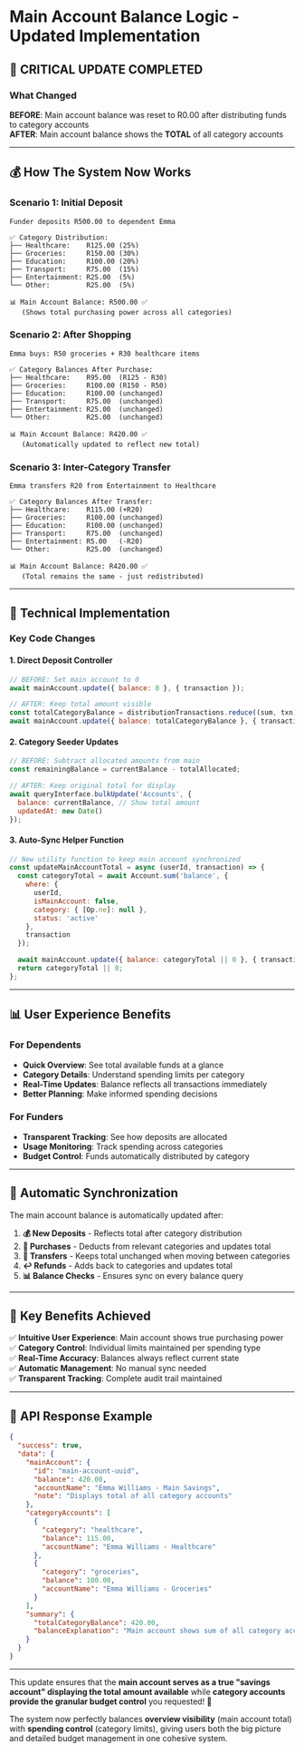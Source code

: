 # Main Account Balance Logic - Updated Implementation

## 🎯 **CRITICAL UPDATE COMPLETED**

### **What Changed**
**BEFORE**: Main account balance was reset to R0.00 after distributing funds to category accounts  
**AFTER**: Main account balance shows the **TOTAL** of all category accounts

---

## 💰 **How The System Now Works**

### **Scenario 1: Initial Deposit**
```
Funder deposits R500.00 to dependent Emma

✅ Category Distribution:
├── Healthcare:    R125.00 (25%)
├── Groceries:     R150.00 (30%)  
├── Education:     R100.00 (20%)
├── Transport:     R75.00  (15%)
├── Entertainment: R25.00  (5%)
└── Other:         R25.00  (5%)

📊 Main Account Balance: R500.00 ✅
   (Shows total purchasing power across all categories)
```

### **Scenario 2: After Shopping**
```
Emma buys: R50 groceries + R30 healthcare items

✅ Category Balances After Purchase:
├── Healthcare:    R95.00  (R125 - R30)
├── Groceries:     R100.00 (R150 - R50)
├── Education:     R100.00 (unchanged)
├── Transport:     R75.00  (unchanged)
├── Entertainment: R25.00  (unchanged)
└── Other:         R25.00  (unchanged)

📊 Main Account Balance: R420.00 ✅
   (Automatically updated to reflect new total)
```

### **Scenario 3: Inter-Category Transfer**
```
Emma transfers R20 from Entertainment to Healthcare

✅ Category Balances After Transfer:
├── Healthcare:    R115.00 (+R20)
├── Groceries:     R100.00 (unchanged)
├── Education:     R100.00 (unchanged)
├── Transport:     R75.00  (unchanged)
├── Entertainment: R5.00   (-R20)
└── Other:         R25.00  (unchanged)

📊 Main Account Balance: R420.00 ✅
   (Total remains the same - just redistributed)
```

---

## 🔧 **Technical Implementation**

### **Key Code Changes**

#### **1. Direct Deposit Controller**
```javascript
// BEFORE: Set main account to 0
await mainAccount.update({ balance: 0 }, { transaction });

// AFTER: Keep total amount visible
const totalCategoryBalance = distributionTransactions.reduce((sum, txn) => sum + txn.amount, 0);
await mainAccount.update({ balance: totalCategoryBalance }, { transaction });
```

#### **2. Category Seeder Updates**
```javascript
// BEFORE: Subtract allocated amounts from main
const remainingBalance = currentBalance - totalAllocated;

// AFTER: Keep original total for display
await queryInterface.bulkUpdate('Accounts', {
  balance: currentBalance, // Show total amount
  updatedAt: new Date()
});
```

#### **3. Auto-Sync Helper Function**
```javascript
// New utility function to keep main account synchronized
const updateMainAccountTotal = async (userId, transaction) => {
  const categoryTotal = await Account.sum('balance', {
    where: {
      userId,
      isMainAccount: false,
      category: { [Op.ne]: null },
      status: 'active'
    },
    transaction
  });

  await mainAccount.update({ balance: categoryTotal || 0 }, { transaction });
  return categoryTotal || 0;
};
```

---

## 📊 **User Experience Benefits**

### **For Dependents**
- **Quick Overview**: See total available funds at a glance
- **Category Details**: Understand spending limits per category  
- **Real-Time Updates**: Balance reflects all transactions immediately
- **Better Planning**: Make informed spending decisions

### **For Funders** 
- **Transparent Tracking**: See how deposits are allocated
- **Usage Monitoring**: Track spending across categories
- **Budget Control**: Funds automatically distributed by category

---

## 🔄 **Automatic Synchronization**

The main account balance is automatically updated after:

1. **💰 New Deposits** - Reflects total after category distribution
2. **🛒 Purchases** - Deducts from relevant categories and updates total  
3. **🔄 Transfers** - Keeps total unchanged when moving between categories
4. **↩️ Refunds** - Adds back to categories and updates total
5. **📊 Balance Checks** - Ensures sync on every balance query

---

## 🎯 **Key Benefits Achieved**

✅ **Intuitive User Experience**: Main account shows true purchasing power  
✅ **Category Control**: Individual limits maintained per spending type  
✅ **Real-Time Accuracy**: Balances always reflect current state  
✅ **Automatic Management**: No manual sync needed  
✅ **Transparent Tracking**: Complete audit trail maintained  

---

## 📱 **API Response Example**

```json
{
  "success": true,
  "data": {
    "mainAccount": {
      "id": "main-account-uuid",
      "balance": 420.00,
      "accountName": "Emma Williams - Main Savings",
      "note": "Displays total of all category accounts"
    },
    "categoryAccounts": [
      {
        "category": "healthcare",
        "balance": 115.00,
        "accountName": "Emma Williams - Healthcare"
      },
      {
        "category": "groceries", 
        "balance": 100.00,
        "accountName": "Emma Williams - Groceries"
      }
    ],
    "summary": {
      "totalCategoryBalance": 420.00,
      "balanceExplanation": "Main account shows sum of all category accounts"
    }
  }
}
```

---

This update ensures that the **main account serves as a true "savings account" displaying the total amount available** while **category accounts provide the granular budget control** you requested! 🎉

The system now perfectly balances **overview visibility** (main account total) with **spending control** (category limits), giving users both the big picture and detailed budget management in one cohesive system.
